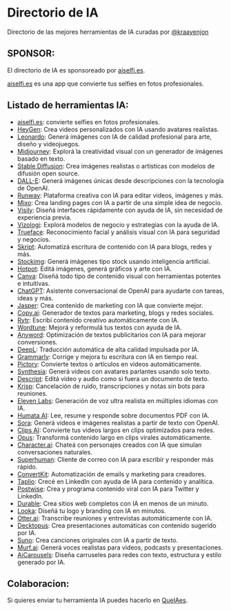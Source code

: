 # Directorio de IA

Directorio de las mejores herramientas de IA curadas por [@kraayenjon](https://github.com/kraayenjon)


## SPONSOR:
El directorio de IA es sponsoreado por [aiselfi.es](https://aiselfi.es).

[aiselfi.es](https://aiselfi.es) es una app que convierte tus selfies en fotos profesionales. 

## Listado de herramientas IA:

- [aiselfi.es](https://aiselfi.es): convierte selfies en fotos profesionales.
- [HeyGen](https://heygen.com/?sid=rewardful&via=appsia): Crea videos personalizados con IA usando avatares realistas.
- [Leonardo](https://leonardo.ai): Generá imágenes con IA de calidad profesional para arte, diseño y videojuegos.
- [Midjourney](https://midjourney.com): Explorá la creatividad visual con un generador de imágenes basado en texto.
- [Stable Diffusion](https://stablediffusionweb.com): Crea imágenes realistas o artísticas con modelos de difusión open source.
- [DALL-E](https://openai.com/dall-e): Generá imágenes únicas desde descripciones con la tecnología de OpenAI.
- [Runway](https://runwayml.com): Plataforma creativa con IA para editar videos, imágenes y más.
- [Mixo](https://mixo.io): Crea landing pages con IA a partir de una simple idea de negocio.
- [Visily](https://www.visily.ai): Diseñá interfaces rápidamente con ayuda de IA, sin necesidad de experiencia previa.
- [Vizologi](https://www.vizologi.com): Explorá modelos de negocio y estrategias con la ayuda de IA.
- [Trueface](https://www.trueface.ai): Reconocimiento facial y análisis visual con IA para seguridad y negocios.
- [Skript](https://skript.ai): Automatizá escritura de contenido con IA para blogs, redes y más.
- [Stockimg](https://stockimg.ai): Generá imágenes tipo stock usando inteligencia artificial.
- [Hotpot](https://hotpot.ai): Editá imágenes, generá gráficos y arte con IA.
- [Canva](https://www.canva.com): Diseñá todo tipo de contenido visual con herramientas potentes e intuitivas.
- [ChatGPT](https://chat.openai.com): Asistente conversacional de OpenAI para ayudarte con tareas, ideas y más.
- [Jasper](https://www.jasper.ai): Crea contenido de marketing con IA que convierte mejor.
- [Copy.ai](https://www.copy.ai): Generador de textos para marketing, blogs y redes sociales.
- [Rytr](https://rytr.me): Escribí contenido creativo automáticamente con IA.
- [Wordtune](https://www.wordtune.com): Mejorá y reformulá tus textos con ayuda de IA.
- [Anyword](https://anyword.com): Optimización de textos publicitarios con IA para mejorar conversiones.
- [DeepL](https://www.deepl.com): Traducción automática de alta calidad impulsada por IA.
- [Grammarly](https://www.grammarly.com): Corrige y mejora tu escritura con IA en tiempo real.
- [Pictory](https://pictory.ai): Convierte textos o artículos en videos automáticamente.
- [Synthesia](https://www.synthesia.io): Generá videos con avatares parlantes usando solo texto.
- [Descript](https://www.descript.com): Editá video y audio como si fuera un documento de texto.
- [Krisp](https://krisp.ai): Cancelación de ruido, transcripciones y notas sin bots para reuniones.
- [Eleven Labs](https://elevenlabs.io): Generación de voz ultra realista en múltiples idiomas con IA.
- [Humata AI](https://www.humata.ai): Lee, resume y responde sobre documentos PDF con IA.
- [Sora](https://openai.com/sora): Generá videos e imágenes realistas a partir de texto con OpenAI.
- [Clips AI](https://www.clipsai.com): Convierte tus videos largos en clips optimizados para redes.
- [Opus](https://www.opus.pro): Transformá contenido largo en clips virales automáticamente.
- [Character.ai](https://character.ai): Chateá con personajes creados con IA que simulan conversaciones naturales.
- [Superhuman](https://superhuman.com): Cliente de correo con IA para escribir y responder más rápido.
- [ConvertKit](https://convertkit.com): Automatización de emails y marketing para creadores.
- [Taplio](https://taplio.com): Crecé en LinkedIn con ayuda de IA para contenido y analítica.
- [Postwise](https://postwise.ai): Crea y programa contenido viral con IA para Twitter y LinkedIn.
- [Durable](https://durable.co): Crea sitios web completos con IA en menos de un minuto.
- [Looka](https://looka.com): Diseñá tu logo y branding con IA en minutos.
- [Otter.ai](https://otter.ai): Transcribe reuniones y entrevistas automáticamente con IA.
- [Decktopus](https://www.decktopus.com): Crea presentaciones automáticas con contenido sugerido por IA.
- [Suno](https://www.suno.ai): Crea canciones originales con IA a partir de texto.
- [Murf.ai](https://murf.ai): Generá voces realistas para videos, podcasts y presentaciones.
- [AiCarousels](https://www.aicarousels.com): Diseña carruseles para redes con texto, estructura y estilo generado por IA.

## Colaboracion:
Si quieres enviar tu herramienta IA puedes hacerlo en [QueIAes](https://queia.es).

